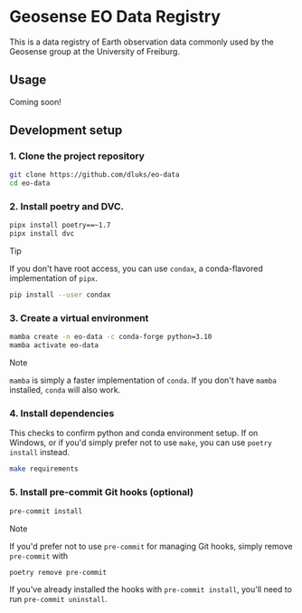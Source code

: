 # Geosense EO Data Registry
This is a data registry of Earth observation data commonly used by the Geosense group at the University of Freiburg.

## Usage
Coming soon!

## Development setup

### 1. Clone the project repository

```bash
git clone https://github.com/dluks/eo-data
cd eo-data
```

### 2. Install poetry and DVC.

```bash
pipx install poetry==~1.7
pipx install dvc
```
> [!TIP]
> If you don't have root access, you can use `condax`, a conda-flavored implementation of `pipx`.
> ```bash
> pip install --user condax
> ```

### 3. Create a virtual environment

```bash
mamba create -n eo-data -c conda-forge python=3.10
mamba activate eo-data
```

> [!NOTE]
> `mamba` is simply a faster implementation of `conda`. If you don't have `mamba` installed, `conda` will also work.

### 4. Install dependencies
This checks to confirm python and conda environment setup. If on Windows, or if you'd simply prefer not to use `make`, you can use `poetry install` instead.
```bash
make requirements
```

### 5. Install pre-commit Git hooks (optional)

```bash
pre-commit install
```

> [!NOTE]
> If you'd prefer not to use `pre-commit` for managing Git hooks, simply remove `pre-commit` with
> ```bash
> poetry remove pre-commit
> ```
> If you've already installed the hooks with `pre-commit install`, you'll need to run `pre-commit uninstall`.
